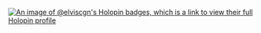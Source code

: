 [![An image of @elviscgn's Holopin badges, which is a link to view their full Holopin profile](https://holopin.me/elviscgn)](https://holopin.io/@elviscgn)


<!--
**elviscgn/elviscgn** is a ✨ _special_ ✨ repository because its `README.md` (this file) appears on your GitHub profile.

Here are some ideas to get you started:

- 🔭 I’m currently working on ...
- 🌱 I’m currently learning ...
- 👯 I’m looking to collaborate on ...
- 🤔 I’m looking for help with ...
- 💬 Ask me about ...
- 📫 How to reach me: ...
- 😄 Pronouns: ...
- ⚡ Fun fact: ...
-->
